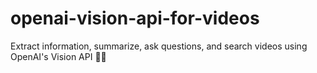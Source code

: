 # openai-vision-api-for-videos

Extract information, summarize, ask questions, and search videos using OpenAI's Vision API 🚀🎦 
